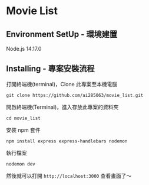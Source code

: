 # Movie List

## Environment SetUp - 環境建置
Node.js 14.17.0

## Installing - 專案安裝流程
打開終端機(terminal)，Clone 此專案至本機電腦

`git clone https://github.com/ai285063/movie_list.git`

開啟終端機(Terminal)，進入存放此專案的資料夾

`cd movie_list`

安裝 npm 套件

`npm install express express-handlebars nodemon`

執行檔案

`nodemon dev`

然後就可以打開 `http://localhost:3000` 查看畫面了～
